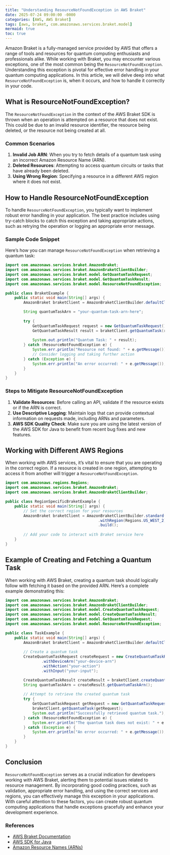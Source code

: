 ```yaml
---
title: "Understanding ResourceNotFoundException in AWS Braket"
date: 2025-07-24 09:00:00 -0000
categories: [AWS, AWS Braket]
tags: [aws, braket, com.amazonaws.services.braket.model]
mermaid: true
toc: true
---
```



Amazon Braket is a fully-managed service provided by AWS that offers a range of tools and resources for quantum computing enthusiasts and professionals alike. While working with Braket, you may encounter various exceptions, one of the most common being the `ResourceNotFoundException`. Understanding this exception is pivotal for effective error handling in your quantum computing applications. In this article, we will delve deep into what `ResourceNotFoundException` is, when it occurs, and how to handle it correctly in your code.

## What is ResourceNotFoundException?

The `ResourceNotFoundException` in the context of the AWS Braket SDK is thrown when an operation is attempted on a resource that does not exist. This could be due to an invalid resource identifier, the resource being deleted, or the resource not being created at all.

### Common Scenarios

1. **Invalid Job ARN**: When you try to fetch details of a quantum task using an incorrect Amazon Resource Name (ARN).
2. **Deleted Resources**: Attempting to access quantum circuits or tasks that have already been deleted.
3. **Using Wrong Region**: Specifying a resource in a different AWS region where it does not exist.

## How to Handle ResourceNotFoundException

To handle `ResourceNotFoundException`, you typically want to implement robust error handling in your application. The best practice includes using try-catch blocks to catch this exception and taking appropriate actions, such as retrying the operation or logging an appropriate error message.

### Sample Code Snippet

Here’s how you can manage `ResourceNotFoundException` when retrieving a quantum task:

```java
import com.amazonaws.services.braket.AmazonBraket;
import com.amazonaws.services.braket.AmazonBraketClientBuilder;
import com.amazonaws.services.braket.model.GetQuantumTaskRequest;
import com.amazonaws.services.braket.model.GetQuantumTaskResult;
import com.amazonaws.services.braket.model.ResourceNotFoundException;

public class BraketExample {
    public static void main(String[] args) {
        AmazonBraket braketClient = AmazonBraketClientBuilder.defaultClient();

        String quantumTaskArn = "your-quantum-task-arn-here";
        
        try {
            GetQuantumTaskRequest request = new GetQuantumTaskRequest().withQuantumTaskArn(quantumTaskArn);
            GetQuantumTaskResult result = braketClient.getQuantumTask(request);
            
            System.out.println("Quantum Task: " + result);
        } catch (ResourceNotFoundException e) {
            System.err.println("Resource not found: " + e.getMessage());
            // Consider logging and taking further action
        } catch (Exception e) {
            System.err.println("An error occurred: " + e.getMessage());
        }
    }
}
```

### Steps to Mitigate ResourceNotFoundException

1. **Validate Resources**: Before calling an API, validate if the resource exists or if the ARN is correct.
2. **Use Descriptive Logging**: Maintain logs that can provide contextual information on requests made, including ARNs and parameters.
3. **AWS SDK Quality Check**: Make sure you are using the latest version of the AWS SDK for Java to benefit from recent bug fixes and new features.

## Working with Different AWS Regions

When working with AWS services, it’s vital to ensure that you are operating in the correct region. If a resource is created in one region, attempting to access it from another will trigger a `ResourceNotFoundException`.

```java
import com.amazonaws.regions.Regions;
import com.amazonaws.services.braket.AmazonBraket;
import com.amazonaws.services.braket.AmazonBraketClientBuilder;

public class RegionSpecificBraketExample {
    public static void main(String[] args) {
        // Set the correct region for your resources
        AmazonBraket braketClient = AmazonBraketClientBuilder.standard()
                                         .withRegion(Regions.US_WEST_2) // Change to your region
                                         .build();
        
        // Add your code to interact with Braket service here
    }
}
```

## Example of Creating and Fetching a Quantum Task

When working with AWS Braket, creating a quantum task should logically follow with fetching it based on the provided ARN. Here’s a complete example demonstrating this:

```java
import com.amazonaws.services.braket.AmazonBraket;
import com.amazonaws.services.braket.AmazonBraketClientBuilder;
import com.amazonaws.services.braket.model.CreateQuantumTaskRequest;
import com.amazonaws.services.braket.model.CreateQuantumTaskResult;
import com.amazonaws.services.braket.model.GetQuantumTaskRequest;
import com.amazonaws.services.braket.model.ResourceNotFoundException;

public class TaskExample {
    public static void main(String[] args) {
        AmazonBraket braketClient = AmazonBraketClientBuilder.defaultClient();
        
        // Create a quantum task
        CreateQuantumTaskRequest createRequest = new CreateQuantumTaskRequest()
                .withDeviceArn("your-device-arn")
                .withAction("your-action")
                .withInput("your-input");

        CreateQuantumTaskResult createResult = braketClient.createQuantumTask(createRequest);
        String quantumTaskArn = createResult.getQuantumTaskArn();
        
        // Attempt to retrieve the created quantum task
        try {
            GetQuantumTaskRequest getRequest = new GetQuantumTaskRequest().withQuantumTaskArn(quantumTaskArn);
            braketClient.getQuantumTask(getRequest);
            System.out.println("Successfully retrieved quantum task.");
        } catch (ResourceNotFoundException e) {
            System.err.println("The quantum task does not exist: " + e.getMessage());
        } catch (Exception e) {
            System.err.println("An error occurred: " + e.getMessage());
        }
    }
}
```

## Conclusion

`ResourceNotFoundException` serves as a crucial indication for developers working with AWS Braket, alerting them to potential issues related to resource management. By incorporating good coding practices, such as validation, appropriate error handling, and using the correct services and regions, you can effectively manage this exception in your applications. With careful attention to these factors, you can create robust quantum computing applications that handle exceptions gracefully and enhance your development experience.

### References

- [AWS Braket Documentation](https://docs.aws.amazon.com/braket/latest/userguide/what-is-braket.html)
- [AWS SDK for Java](https://aws.amazon.com/sdk-for-java/)
- [Amazon Resource Names (ARNs)](https://docs.aws.amazon.com/general/latest/gr/aws_tagging.html#aws_tagging_arn)